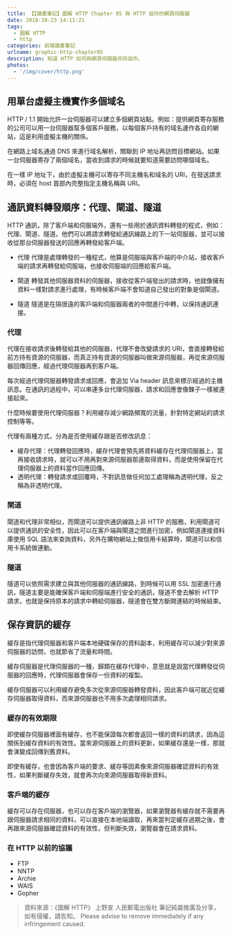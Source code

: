 ```yaml
---
title: 【【讀書筆記】圖解 HTTP Chapter 05 與 HTTP 協作的網頁伺服器
date: 2018-10-23 14:11:21
tags:
  - 圖解 HTTP
  - http
categories: 前端讀書筆記
urlname: graphic-http-chapter05
description: 知道 HTTP 如何與網頁伺服器共同協作。
photos:
  - '/img/cover/http.png'
---
```


<!--more-->

## 用單台虛擬主機實作多個域名

HTTP / 1.1 開始允許一台伺服器可以建立多個網頁站點。例如：提供網頁寄存服務的公司可以用一台伺服器幫多個客戶服務，以每個客戶持有的域名運作各自的網站，這是利用虛擬主機的關係。

在網路上域名通過 DNS 來進行域名解析，關聯到 IP 地址再訪問目標網站。如果一台伺服器寄存了兩個域名，當收到請求的時候就要知道需要訪問哪個域名。

在一樣 IP 地址下，由於虛擬主機可以寄存不同主機名和域名的 URI，在發送請求時，必須在 host 首部內完整指定主機名稱與 URI。

## 通訊資料轉發順序：代理、閘道、隧道

HTTP 通訊，除了客戶端和伺服端外，還有一些用於通訊資料轉發的程式，例如：代理、閘道、隧道。他們可以將請求轉發給通訊線路上的下一站伺服器，並可以接收從那台伺服器發送的回應再轉發給客戶端。

- 代理
  代理是處理轉發的一種程式，他算是伺服端與客戶端的中介站，接收客戶端的請求再轉發給伺服端，也接收伺服端的回應給客戶端。

- 閘道
  轉發其他伺服器資料的伺服器，接收從客戶端發出的請求時，他就像擁有資料一樣對請求進行處理，有時候客戶端不會知道自己發出的對象是個閘道。

- 隧道
  隧道是在隔很遠的客戶端和伺服器兩者的中間進行中轉，以保持通訊連接。

### 代理

代理在接收請求後轉發給其他的伺服器，代理不會改變請求的 URI，會直接轉發給前方持有資源的伺服器，而真正持有資源的伺服器叫做來源伺服器，再從來源伺服器回傳回應，經過代理伺服器再到客戶端。

每次經過代理伺服器轉發請求或回應，會追加 Via header 訊息來標示經過的主機訊息。在通訊的過程中，可以串連多台代理伺服器，請求和回應會像鍊子一樣被連接起來。

什麼時候要使用代理伺服器？利用緩存減少網路頻寬的流量，針對特定網站的請求控制等等。

代理有兩種方式，分為是否使用緩存跟是否修改訊息：

- 緩存代理：代理轉發回應時，緩存代理會預先將資料緩存在代理伺服器上，當再接收請求時，就可以不用再對來源伺服器那邊取得資料，而是使用保留在代理伺服器上的資料當作回應回傳。
- 透明代理：轉發請求或回覆時，不對訊息做任何加工處理稱為透明代理，反之稱為非透明代理。

### 閘道

閘道和代理非常相似，而閘道可以提供通訊線路上非 HTTP 的服務，利用閘道可以提供通訊的安全性，因此可以在客戶端與閘道之間進行加密，例如閘道連接資料庫使用 SQL 語法來查詢資料，另外在購物網站上做信用卡結算時，閘道可以和信用卡系統做連動。

### 隧道

隧道可以依照需求建立與其他伺服器的通訊線路，到時候可以用 SSL 加密進行通訊，隧道主要是能確保客戶端和伺服端進行安全的通訊，隧道不會去解析 HTTP 請求，也就是保持原本的請求中轉給伺服器，隧道會在雙方斷開連結的時候結束。

## 保存資訊的緩存

緩存是指代理伺服器和客戶端本地硬碟保存的資料副本，利用緩存可以減少對來源伺服器的訪問，也就節省了流量和時間。

緩存伺服器是代理伺服器的一種，歸類在緩存代理中，意思就是說當代理轉發從伺服器的回應時，代理伺服器會保存一份資料的複製。

緩存伺服器可以利用緩存避免多次從來源伺服器轉發資料，因此客戶端可就近從緩存伺服器取得資料，而來源伺服器也不用多次處理相同請求。

### 緩存的有效期限

即使緩存伺服器裡面有緩存，也不能保證每次都會返回一樣的資料的請求，因為這關係到緩存資料的有效性。當來源伺服器上的資料更新，如果緩存還是一樣，那就會演變成回傳到舊資料。

即使有緩存，也會因為客戶端的要求、緩存等因素像來源伺服器確認資料的有效性，如果判斷緩存失效，就會再次向來源伺服器取得新資料。

### 客戶端的緩存

緩存可以存在伺服器，也可以存在客戶端的瀏覽器，如果瀏覽器有緩存就不需要再跟伺服器請求相同的資料，可以直接在本地端讀取，再來當判定緩存過期之後，會再跟來源伺服器確認資料的有效性，但判斷失效，瀏覽器會在請求資料。

### 在 HTTP 以前的協議

- FTP
- NNTP
- Archie
- WAIS
- Gopher

> 資料來源：《圖解 HTTP》 上野宣 人民郵電出版社
> 筆記純屬推廣及分享，如有侵權，請告知。
> Please advise to remove immediately if any infringement caused.
